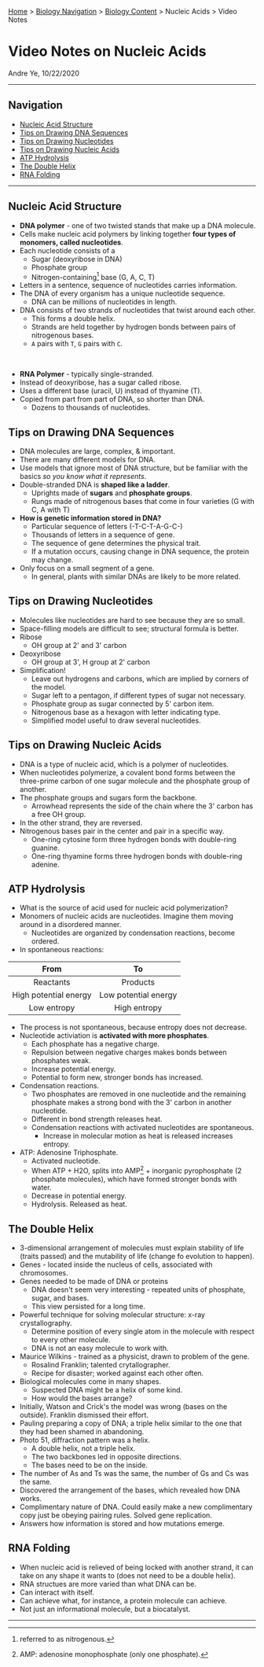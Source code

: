 [Home](https://andre-ye.github.io) > [Biology Navigation](https://andre-ye.github.io/biology/biology_navigation) > [Biology Content](https://andre-ye.github.io/biology/biology_navigation#biology-content) > Nucleic Acids > Video Notes

# Video Notes on Nucleic Acids
Andre Ye, 10/22/2020

---

## Navigation
* [Nucleic Acid Structure](#nucleic-acid-structure)
* [Tips on Drawing DNA Sequences](#tips-on-drawing-dna-sequences)
* [Tips on Drawing Nucleotides](#tips-on-drawing-nucleotides)
* [Tips on Drawing Nucleic Acids](#tips-on-drawing-nucleic-acids)
* [ATP Hydrolysis](#atp-hydrolysis)
* [The Double Helix](#the-double-helix)
* [RNA Folding](#rna-folding)

---


## Nucleic Acid Structure
- **DNA polymer** - one of two twisted stands that make up a DNA molecule.
- Cells make nucleic acid polymers by linking together **four types of monomers, called nucleotides**.
- Each nucleotide consists of a
  - Sugar (deoxyribose in DNA)
  - Phosphate group
  - Nitrogen-containing[^1] base (G, A, C, T)
- Letters in a sentence, sequence of nucleotides carries information.
- The DNA of every organism has a unique nucleotide sequence.
  - DNA can be millions of nucleotides in length.
- DNA consists of two strands of nucleotides that twist around each other.
  - This forms a double helix.
  - Strands are held together by hydrogen bonds between pairs of nitrogenous bases.
  - `A` pairs with `T`, `G` pairs with `C`.

<br>

- **RNA Polymer** - typically single-stranded.
- Instead of deoxyribose, has a sugar called ribose.
- Uses a different base (uracil, U) instead of thyamine (T).
- Copied from part from part of DNA, so shorter than DNA.
  - Dozens to thousands of nucleotides.

## Tips on Drawing DNA Sequences
- DNA molecules are large, complex, & important.
- There are many different models for DNA.
- Use models that ignore most of DNA structure, but be familiar with the basics *so you know what it represents*.
- Double-stranded DNA is **shaped like a ladder**.
  - Uprights made of **sugars** and **phosphate groups**.
  - Rungs made of nitrogenous bases that come in four varieties (G with C, A with T)
- **How is genetic information stored in DNA?**
  - Particular sequence of letters (-T-C-T-A-G-C-)
  - Thousands of letters in a sequence of gene.
  - The sequence of gene determines the physical trait.
  - If a mutation occurs, causing change in DNA sequence, the protein may change.
- Only focus on a small segment of a gene.
  - In general, plants with similar DNAs are likely to be more related.

## Tips on Drawing Nucleotides
- Molecules like nucleotides are hard to see because they are so small.
- Space-filling models are difficult to see; structural formula is better.
- Ribose
  - OH group at 2' and 3' carbon
- Deoxyribose
  - OH group at 3', H group at 2' carbon
- Simplification!
  - Leave out hydrogens and carbons, which are implied by corners of the model.
  - Sugar left to a pentagon, if different types of sugar not necessary.
  - Phosphate group as sugar connected by 5' carbon item.
  - Nitrogenous base as a hexagon with letter indicating type.
  - Simplified model useful to draw several nucleotides.

## Tips on Drawing Nucleic Acids
- DNA is a type of nucleic acid, which is a polymer of nucleotides.
- When nucleotides polymerize, a covalent bond forms between the three-prime carbon of one sugar molecule and the phosphate group of another.
- The phosphate groups and sugars form the backbone.
  - Arrowhead represents the side of the chain where the 3' carbon has a free OH group.
- In the other strand, they are reversed.
- Nitrogenous bases pair in the center and pair in a specific way.
  - One-ring cytosine form three hydrogen bonds with double-ring guanine.
  - One-ring thyamine forms three hydrogen bonds with double-ring adenine.

## ATP Hydrolysis
- What is the source of acid used for nucleic acid polymerization?
- Monomers of nucleic acids are nucleotides. Imagine them moving around in a disordered manner.
  - Nucleotides are organized by condensation reactions, become ordered.
- In spontaneous reactions:

| From | To |
| :---: | :---: |
| Reactants | Products |
| High potential energy | Low potential energy |
| Low entropy | High entropy |

- The process is not spontaneous, because entropy does not decrease.
- Nucleotide activiation is **activated with more phosphates**.
  - Each phosphate has a negative charge.
  - Repulsion between negative charges makes bonds between phosphates weak.
  - Increase potential energy.
  - Potential to form new, stronger bonds has increased.
- Condensation reactions.
  - Two phosphates are removed in one nucleotide and the remaining phosphate makes a strong bond with the 3' carbon in another nucleotide.
  - Different in bond strength releases heat.
  - Condensation reactions with activated nucleotides are spontaneous.
    - Increase in molecular motion as heat is released increases entropy.
- ATP: Adenosine Triphosphate.
  - Activated nucleotide.
  - When ATP + H2O, splits into AMP[^2] + inorganic pyrophosphate (2 phosphate molecules), which have formed stronger bonds with water.
  - Decrease in potential energy. 
  - Hydrolysis. Released as heat.

## The Double Helix
- 3-dimensional arrangement of molecules must explain stability of life (traits passed) and the mutability of life (change fo evolution to happen).
- Genes - located inside the nucleus of cells, associated with chromosomes.
- Genes needed to be made of DNA or proteins
  - DNA doesn't seem very interesting - repeated units of phosphate, sugar, and bases.
  - This view persisted for a long time.
- Powerful technique for solving molecular structure: x-ray crystallography.
  - Determine position of every single atom in the molecule with respect to every other molecule.
  - DNA is not an easy molecule to work with.
- Maurice Wilkins - trained as a physicist, drawn to problem of the gene.
  - Rosalind Franklin; talented crytallographer.
  - Recipe for disaster; worked against each other often.
- Biological molecules come in many shapes.
  - Suspected DNA might be a helix of some kind.
  - How would the bases arrange?
- Initially, Watson and Crick's the model was wrong (bases on the outside). Franklin dismissed their effort.
- Pauling preparing a copy of DNA; a triple helix similar to the one that they had been shamed in abandoning.
- Photo 51, diffraction pattern was a helix.
  - A double helix, not a triple helix.
  - The two backbones led in opposite directions.
  - The bases need to be on the inside.
- The number of As and Ts was the same, the number of Gs and Cs was the same.
- Discovered the arrangement of the bases, which revealed how DNA works.
- Complimentary nature of DNA. Could easily make a new complimentary copy just be obeying pairing rules. Solved gene replication.
- Answers how information is stored and how mutations emerge.

## RNA Folding
- When nucleic acid is relieved of being locked with another strand, it can take on any shape it wants to (does not need to be a double helix).
- RNA structues are more varied than what DNA can be.
- Can interact with itself.
- Can achieve what, for instance, a protein molecule can achieve.
- Not just an informational molecule, but a biocatalyst.

---

[^1]: referred to as nitrogenous. 
[^2]: AMP: adenosine monophosphate (only one phosphate).
